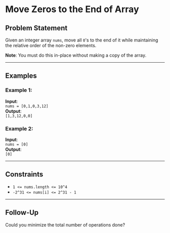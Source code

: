 # Move Zeros to the End of Array

## Problem Statement

Given an integer array `nums`, move all `0`'s to the end of it while maintaining the relative order of the non-zero elements.

**Note**: You must do this in-place without making a copy of the array.

---

## Examples

### Example 1:

**Input**:  
`nums = [0,1,0,3,12]`  
**Output**:  
`[1,3,12,0,0]`

### Example 2:

**Input**:  
`nums = [0]`  
**Output**:  
`[0]`

---

## Constraints

- `1 <= nums.length <= 10^4`
- `-2^31 <= nums[i] <= 2^31 - 1`

---

## Follow-Up

Could you minimize the total number of operations done?
